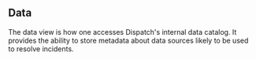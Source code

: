 ## Data

The data view is how one accesses Dispatch's internal data catalog. It provides the ability to store metadata about data sources likely to be used to resolve incidents.
